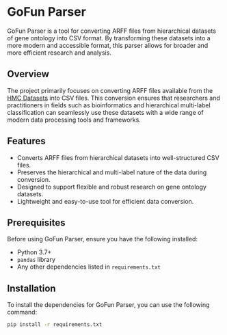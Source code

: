# GoFun Parser

GoFun Parser is a tool for converting ARFF files from hierarchical datasets of gene ontology into CSV format. By transforming these datasets into a more modern and accessible format, this parser allows for broader and more efficient research and analysis.

## Overview

The project primarily focuses on converting ARFF files available from the [HMC Datasets](https://dtai.cs.kuleuven.be/software/clus/hmcdatasets/) into CSV files. This conversion ensures that researchers and practitioners in fields such as bioinformatics and hierarchical multi-label classification can seamlessly use these datasets with a wide range of modern data processing tools and frameworks.

## Features

- Converts ARFF files from hierarchical datasets into well-structured CSV files.
- Preserves the hierarchical and multi-label nature of the data during conversion.
- Designed to support flexible and robust research on gene ontology datasets.
- Lightweight and easy-to-use tool for efficient data conversion.

## Prerequisites

Before using GoFun Parser, ensure you have the following installed:

- Python 3.7+
- `pandas` library
- Any other dependencies listed in `requirements.txt`

## Installation

To install the dependencies for GoFun Parser, you can use the following command:

```bash
pip install -r requirements.txt
